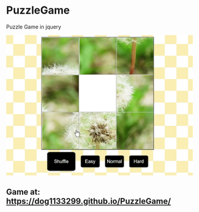 # PuzzleGame
Puzzle Game in jquery

![PuzzleGame](src/PuzzleGame.gif)

## Game at: https://dog1133299.github.io/PuzzleGame/